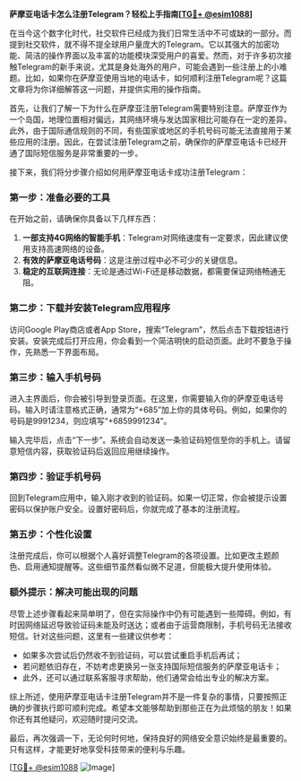 **萨摩亚电话卡怎么注册Telegram？轻松上手指南[[TG💪+ @esim1088](https://t.me/s/esim1088)]**

在当今这个数字化时代，社交软件已经成为我们日常生活中不可或缺的一部分。而提到社交软件，就不得不提全球用户量庞大的Telegram。它以其强大的加密功能、简洁的操作界面以及丰富的功能模块深受用户的喜爱。然而，对于许多初次接触Telegram的新手来说，尤其是身处海外的用户，可能会遇到一些注册上的小难题。比如，如果你在萨摩亚使用当地的电话卡，如何顺利注册Telegram呢？这篇文章将为你详细解答这一问题，并提供实用的操作指南。

首先，让我们了解一下为什么在萨摩亚注册Telegram需要特别注意。萨摩亚作为一个岛国，地理位置相对偏远，其网络环境与发达国家相比可能存在一定的差异。此外，由于国际通信规则的不同，有些国家或地区的手机号码可能无法直接用于某些应用的注册。因此，在尝试注册Telegram之前，确保你的萨摩亚电话卡已经开通了国际短信服务是非常重要的一步。

接下来，我们将分步骤介绍如何用萨摩亚电话卡成功注册Telegram：

### 第一步：准备必要的工具

在开始之前，请确保你具备以下几样东西：
1. **一部支持4G网络的智能手机**：Telegram对网络速度有一定要求，因此建议使用支持高速网络的设备。
2. **有效的萨摩亚电话号码**：这是注册过程中必不可少的关键信息。
3. **稳定的互联网连接**：无论是通过Wi-Fi还是移动数据，都需要保证网络畅通无阻。

### 第二步：下载并安装Telegram应用程序

访问Google Play商店或者App Store，搜索“Telegram”，然后点击下载按钮进行安装。安装完成后打开应用，你会看到一个简洁明快的启动页面。此时不要急于操作，先熟悉一下界面布局。

### 第三步：输入手机号码

进入主界面后，你会被引导到登录页面。在这里，你需要输入你的萨摩亚电话号码。输入时请注意格式正确，通常为“+685”加上你的具体号码。例如，如果你的号码是9991234，则应填写“+6859991234”。

输入完毕后，点击“下一步”。系统会自动发送一条验证码短信至你的手机上。请留意短信内容，获取验证码后返回应用继续操作。

### 第四步：验证手机号码

回到Telegram应用中，输入刚才收到的验证码。如果一切正常，你会被提示设置密码以保护账户安全。设置好密码后，你就完成了基本的注册流程。

### 第五步：个性化设置

注册完成后，你可以根据个人喜好调整Telegram的各项设置。比如更改主题颜色、启用通知提醒等。这些细节虽然看似微不足道，但能极大提升使用体验。

### 额外提示：解决可能出现的问题

尽管上述步骤看起来简单明了，但在实际操作中仍有可能遇到一些障碍。例如，有时因网络延迟导致验证码未能及时送达；或者由于运营商限制，手机号码无法接收短信。针对这些问题，这里有一些建议供参考：
- 如果多次尝试后仍然收不到验证码，可以尝试重启手机后再试；
- 若问题依旧存在，不妨考虑更换另一张支持国际短信服务的萨摩亚电话卡；
- 此外，还可以通过联系客服寻求帮助，他们通常会给出专业的解决方案。

综上所述，使用萨摩亚电话卡注册Telegram并不是一件复杂的事情，只要按照正确的步骤执行即可顺利完成。希望本文能够帮助到那些正在为此烦恼的朋友！如果你还有其他疑问，欢迎随时提问交流。

最后，再次强调一下，无论何时何地，保持良好的网络安全意识始终是最重要的。只有这样，才能更好地享受科技带来的便利与乐趣。

[[TG💪+ @esim1088](https://t.me/s/esim1088) ![Image](https://i.postimg.cc/4NQfJmqS/Snipaste-2025-05-13-00-14-12.png)]